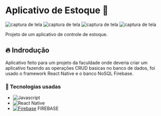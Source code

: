 # Aplicativo de Estoque :abacus:


![captura de tela]([https://i.imgur.com/SeksXYj.jpeg](https://drive.google.com/file/d/1YjpNB7nM2IEet4LNtCdoFiq0CqFAuAnl/view?usp=sharing)) ![captura de tela]([https://i.imgur.com/FnE2JRN.jpeg](https://drive.google.com/file/d/1Yh4g1Ed1zRWtc9J8vsrT3NJ5rC7qede7/view?usp=sharing)) ![captura de tela]([https://i.imgur.com/c0x7baS.jpeg](https://drive.google.com/file/d/1YiqSnu9Bn588LS2AB0eBAredOuCZo0MN/view?usp=sharing)) ![captura de tela]([https://i.imgur.com/xKaeSTn.jpeg](https://drive.google.com/file/d/1YkJ8_ZFWwObbH7gqrwvAlsKL6iF-l63y/view?usp=sharing))

Projeto de um aplicativo de controle de estoque.

## :fire: Indrodução
Aplicativo feito para um projeto da faculdade onde deveria criar um aplicativo fazendo as operações CRUD basicas no banco de dados, foi usado o framework React Native e o banco NoSQL Firebase.


### :handbag: Tecnologias usadas

* ![Javascript](https://img.shields.io/badge/JavaScript-323330?style=for-the-badge&logo=javascript&logoColor=F7DF1E)
* ![React Native](https://img.shields.io/badge/React_Native-20232A?style=for-the-badge&logo=react&logoColor=61DAFB)
* [![Firebase](https://skillicons.dev/icons?i=firebase)](https://skillicons.dev) FIREBASE
